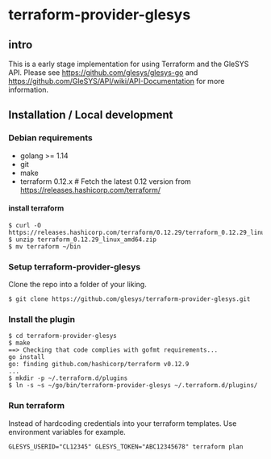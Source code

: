 # terraform-provider-glesys

## intro

This is a early stage implementation for using Terraform and the GleSYS API.
Please see https://github.com/glesys/glesys-go and https://github.com/GleSYS/API/wiki/API-Documentation for more information.

## Installation / Local development

### Debian requirements

- golang >= 1.14
- git
- make
- terraform 0.12.x # Fetch the latest 0.12 version from https://releases.hashicorp.com/terraform/

#### install terraform

```
$ curl -O https://releases.hashicorp.com/terraform/0.12.29/terraform_0.12.29_linux_amd64.zip
$ unzip terraform_0.12.29_linux_amd64.zip
$ mv terraform ~/bin
```

### Setup terraform-provider-glesys

Clone the repo into a folder of your liking.

`$ git clone https://github.com/glesys/terraform-provider-glesys.git`

### Install the plugin

```
$ cd terraform-provider-glesys
$ make
==> Checking that code complies with gofmt requirements...
go install
go: finding github.com/hashicorp/terraform v0.12.9
...
$ mkdir -p ~/.terraform.d/plugins
$ ln -s ~s ~/go/bin/terraform-provider-glesys ~/.terraform.d/plugins/
```

### Run terraform

Instead of hardcoding credentials into your terraform templates.
Use environment variables for example.

`GLESYS_USERID="CL12345" GLESYS_TOKEN="ABC12345678" terraform plan`
